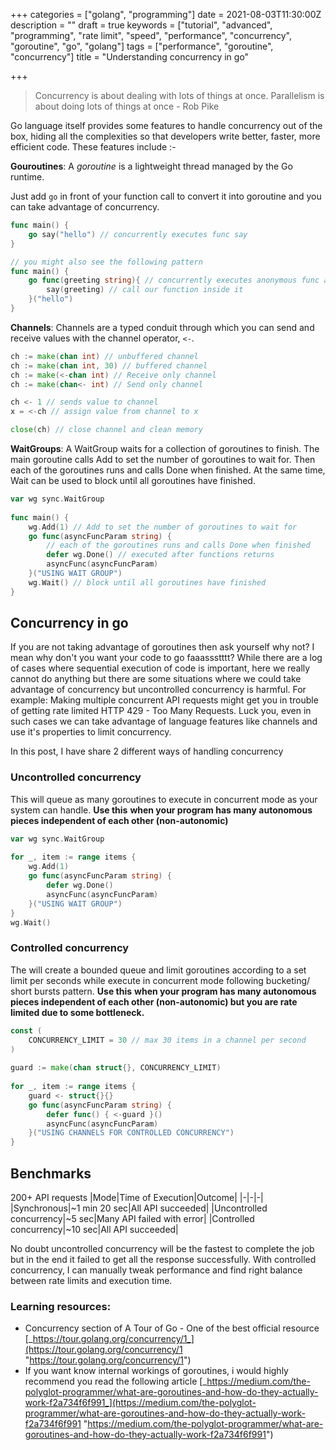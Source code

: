+++
categories = ["golang", "programming"]
date = 2021-08-03T11:30:00Z
description = ""
draft = true
keywords = ["tutorial", "advanced", "programming", "rate limit", "speed", "performance", "concurrency", "goroutine", "go", "golang"]
tags = ["performance", "goroutine", "concurrency"]
title = "Understanding concurrency in go"

+++
> Concurrency is about dealing with lots of things at once. Parallelism is about doing lots of things at once - Rob Pike

Go language itself provides some features to handle concurrency out of the box, hiding all the complexities so that developers write better, faster, more efficient code. These features include :-

**Gouroutines**: A _goroutine_ is a lightweight thread managed by the Go runtime.

Just add `go` in front of your function call to convert it into goroutine and you can take advantage of concurrency.

```go
func main() {
	go say("hello") // concurrently executes func say
}

// you might also see the following pattern
func main() {
	go func(greeting string){ // concurrently executes anonymous func and 
    	say(greeting) // call our function inside it
    }("hello")
}
```

**Channels**: Channels are a typed conduit through which you can send and receive values with the channel operator, `<-`.

```go
ch := make(chan int) // unbuffered channel
ch := make(chan int, 30) // buffered channel
ch := make(<-chan int) // Receive only channel
ch := make(chan<- int) // Send only channel

ch <- 1 // sends value to channel
x = <-ch // assign value from channel to x

close(ch) // close channel and clean memory
```

**WaitGroups**: A WaitGroup waits for a collection of goroutines to finish. The main goroutine calls Add to set the number of goroutines to wait for. Then each of the goroutines runs and calls Done when finished. At the same time, Wait can be used to block until all goroutines have finished.

```go
var wg sync.WaitGroup
        
func main() {
	wg.Add(1) // Add to set the number of goroutines to wait for
	go func(asyncFuncParam string) {
    	// each of the goroutines runs and calls Done when finished
		defer wg.Done() // executed after functions returns
		asyncFunc(asyncFuncParam)
	}("USING WAIT GROUP")
    wg.Wait() // block until all goroutines have finished
}
```

## Concurrency in go

If you are not taking advantage of goroutines then ask yourself why not? I mean why don't you want your code to go faaassstttt? While there are a log of cases where sequential execution of code is important, here we really cannot do anything but there are some situations where we could take advantage of concurrency but uncontrolled concurrency is harmful. For example: Making multiple concurrent API requests might get you in trouble of getting rate limited HTTP 429 - Too Many Requests. Luck you, even in such cases we can take advantage of language features like channels and use it's properties to limit concurrency.

In this post, I have share 2 different ways of handling concurrency

### Uncontrolled concurrency

This will queue as many goroutines to execute in concurrent mode as your system can handle. **Use this** **when your program has many autonomous pieces independent of each other (non-autonomic)**

```go
var wg sync.WaitGroup
    
for _, item := range items {
	wg.Add(1)
	go func(asyncFuncParam string) {
		defer wg.Done()
		asyncFunc(asyncFuncParam)
	}("USING WAIT GROUP")
}
wg.Wait()
```

### Controlled concurrency

The will create a bounded queue and limit goroutines  according to a set limit per seconds while execute in concurrent mode following bucketing/ short bursts pattern. **Use this** **when your program has many autonomous pieces independent of each other (non-autonomic) but you are rate limited due to some bottleneck.**

```go
const (
	CONCURRENCY_LIMIT = 30 // max 30 items in a channel per second 
)
    
guard := make(chan struct{}, CONCURRENCY_LIMIT)
    
for _, item := range items {
	guard <- struct{}{}
	go func(asyncFuncParam string) {
		defer func() { <-guard }()
		asyncFunc(asyncFuncParam)
	}("USING CHANNELS FOR CONTROLLED CONCURRENCY")
}
```

## Benchmarks

200+ API requests
|Mode|Time of Execution|Outcome|
|-|-|-|
|Synchronous|~1 min 20 sec|All API succeeded|
|Uncontrolled concurrency|~5 sec|Many API failed with error|
|Controlled concurrency|~10 sec|All API succeeded|

No doubt uncontrolled concurrency will be the fastest to complete the job but in the end it failed to get all the response successfully. With controlled concurrency, I can manually tweak performance and find right balance between rate limits and execution time.

### Learning resources:

* Concurrency section of A Tour of Go - One of the best official resource [_https://tour.golang.org/concurrency/1_](https://tour.golang.org/concurrency/1 "https://tour.golang.org/concurrency/1")
* If you want know internal workings of goroutines, i would highly recommend you read the following article [_https://medium.com/the-polyglot-programmer/what-are-goroutines-and-how-do-they-actually-work-f2a734f6f991_](https://medium.com/the-polyglot-programmer/what-are-goroutines-and-how-do-they-actually-work-f2a734f6f991 "https://medium.com/the-polyglot-programmer/what-are-goroutines-and-how-do-they-actually-work-f2a734f6f991")